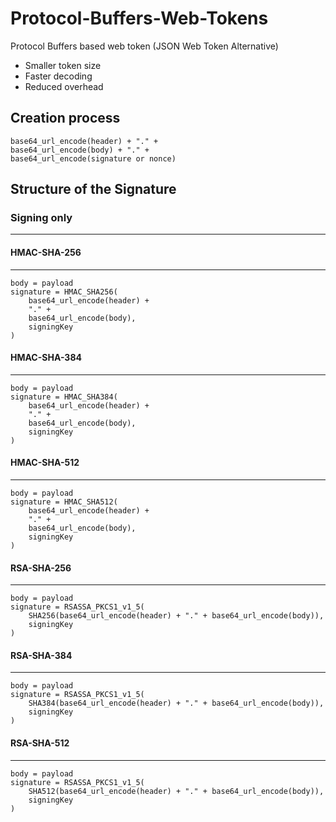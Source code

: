 # Protocol-Buffers-Web-Tokens
Protocol Buffers based web token (JSON Web Token Alternative)

- Smaller token size
- Faster decoding
- Reduced overhead

## Creation process

```
base64_url_encode(header) + "." +
base64_url_encode(body) + "." +
base64_url_encode(signature or nonce)
```

## Structure of the Signature

### Signing only

----

#### HMAC-SHA-256

----

```
body = payload
signature = HMAC_SHA256(
	base64_url_encode(header) +
	"." +
	base64_url_encode(body),
	signingKey
)
```

#### HMAC-SHA-384

----

```
body = payload
signature = HMAC_SHA384(
	base64_url_encode(header) +
	"." +
	base64_url_encode(body),
	signingKey
)
```

#### HMAC-SHA-512

----

```
body = payload
signature = HMAC_SHA512(
	base64_url_encode(header) +
	"." +
	base64_url_encode(body),
	signingKey
)
```

#### RSA-SHA-256

----

```
body = payload
signature = RSASSA_PKCS1_v1_5(
	SHA256(base64_url_encode(header) + "." + base64_url_encode(body)),
	signingKey
)
```

#### RSA-SHA-384

----

```
body = payload
signature = RSASSA_PKCS1_v1_5(
	SHA384(base64_url_encode(header) + "." + base64_url_encode(body)),
	signingKey
)
```

#### RSA-SHA-512

----

```
body = payload
signature = RSASSA_PKCS1_v1_5(
	SHA512(base64_url_encode(header) + "." + base64_url_encode(body)),
	signingKey
)
```

<!--
### Authenticated encryption

----

#### AEAD-AES128-GCM

----

```
nonce = (12 bytes of random)
header = nonce
//Key length is 16 bytes (128 bits)
body = AES-GCM(nonce, key, payload)
```

#### AEAD-AES256-GCM

----

```
nonce = (12 bytes of random)
header = nonce
//Key length is 32 bytes (256 bits)
body = AES-GCM(nonce, key, payload)
```

#### AEAD-CHACHA20-POLY1305

----

[RFC8439](https://www.rfc-editor.org/rfc/rfc8439.html)

```
nonce = (12 bytes of random)
header = nonce
body = ChaCha20_Poly1305(nonce, key, payload)
```
-->

